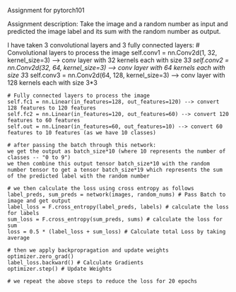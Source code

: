 Assignment for pytorch101

Assignment description: Take the image and a random number as input and predicted the image label and its sum with the random number as output.

I have taken 3 convolutional layers and 3 fully connected layers:
    # Convolutional layers to process the image
    self.conv1 = nn.Conv2d(1, 32, kernel_size=3) --> conv layer with 32 kernels each with size 3*3
    self.conv2 = nn.Conv2d(32, 64, kernel_size=3) --> conv layer with 64 kernels each with size 3*3
    self.conv3 = nn.Conv2d(64, 128, kernel_size=3) --> conv layer with 128 kernels each with size 3*3   
    
    # Fully connected layers to process the image
    self.fc1 = nn.Linear(in_features=128, out_features=120) --> convert 128 features to 120 features
    self.fc2 = nn.Linear(in_features=120, out_features=60) --> convert 120 features to 60 features
    self.out = nn.Linear(in_features=60, out_features=10) --> convert 60 features to 10 features (as we have 10 classes)
    
    # after passing the batch through this network:
    we get the output as batch_size*10 (where 10 represents the number of classes -- "0 to 9")
    we then combine this output tensor batch_size*10 with the random number tensor to get a tensor batch_size*19 which represents the sum of the predicted label with the random number
    
    # we then calculate the loss using cross entropy as follows
    label_preds, sum_preds = network(images, random_nums) # Pass Batch to image and get output
    label_loss = F.cross_entropy(label_preds, labels) # calculate the loss for labels 
    sum_loss = F.cross_entropy(sum_preds, sums) # calculate the loss for sum
    loss = 0.5 * (label_loss + sum_loss) # Calculate total Loss by taking average
    
    # then we apply backpropragation and update weights
    optimizer.zero_grad()
    label_loss.backward() # Calculate Gradients
    optimizer.step() # Update Weights
    
    # we repeat the above steps to reduce the loss for 20 epochs
